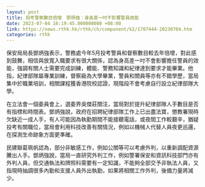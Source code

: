 ```yaml
---
layout: post
title: 投考警察數目倍增　鄧炳強：身高差一吋不影響警員效能
date: 2023-07-04 16:19:45.000000000 +08:00
link: https://news.rthk.hk/rthk/ch/component/k2/1707444-20230704.htm
categories: rthk
---
```


保安局局長鄧炳強表示，警務處今年5月投考警員和督察數目較去年倍增，對此感到鼓舞，相信與放寬入職要求有很大關係，認為身高差一吋不會影響擔任警員的效能，強調有關人士需要完成訓練，體能、警務知識和紀律達到要求才能畢業。他指，紀律部隊屬專業訓練，督察級為大學畢業，警員和關員等亦有不錯學歷，當局集中於職業培訓，相關課程獲香港院校認證，現階段不會考慮自行設立紀律部隊大學。

在立法會一個委員會上，選委界吳傑莊關注，當局對於提升紀律部隊人手數目是否有指標和時間表。鄧炳強說，政府在招聘紀律部隊工作上已出盡法寶，懲教署現時欠缺近一成人手，有人可能因為執勤期間不能接聽電話，或夜間工作較艱辛，猶疑投考有關職位，當局會利用科技改善有關情況，例如以機械人代替人員夜更巡邏，在探測生命跡象方面更準確。

民建聯葛珮帆認為，部分非敏感工作，例如公關等可以考慮外判，以重新調配資源騰出人手。鄧炳強說，當局一直研究外判工作，例如警署保安和資訊科技部門亦有外判人員，但交通執法和牌照科需要有一定知識，不能夠全部交予非執法人員，又指現時抽調很多內勤和支援人員外出執勤，如果將相關工作外判，後備力量將減少。
